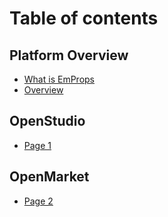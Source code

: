# Table of contents

## Platform Overview

* [What is EmProps](README.md)
* [Overview](platform-overview/overview.md)

## OpenStudio

* [Page 1](openstudio/page-1.md)

## OpenMarket

* [Page 2](openmarket/page-2.md)
